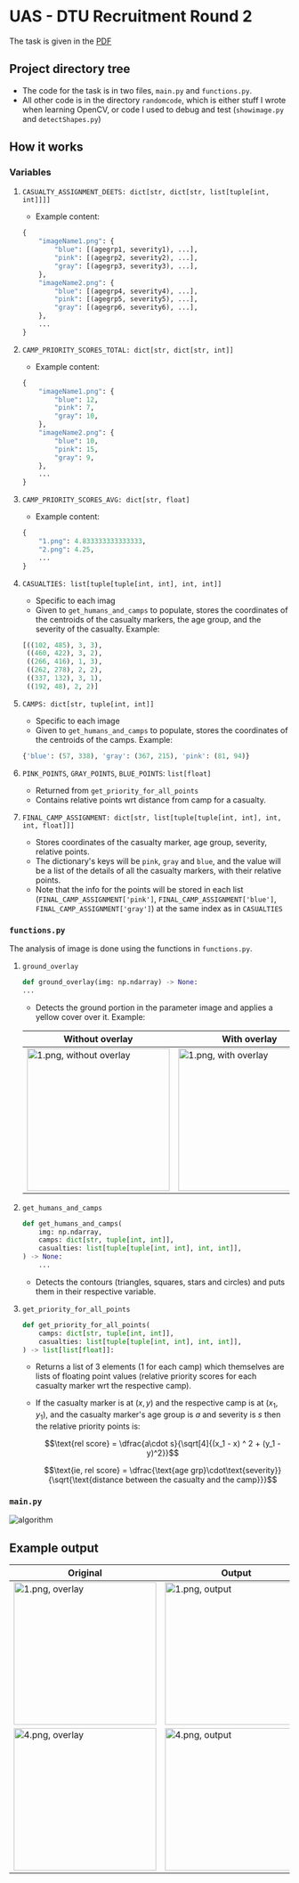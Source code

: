 # UAS - DTU Recruitment Round 2
The task is given in the [PDF](./R2_TASK_UAS_DTU.pdf)

## Project directory tree
- The code for the task is in two files, `main.py` and `functions.py`. 
- All other code is in the directory `randomcode`, which is either stuff I wrote when learning OpenCV, or code I used to debug and test (`showimage.py` and `detectShapes.py`)

## How it works
### Variables
1. `CASUALTY_ASSIGNMENT_DEETS: dict[str, dict[str, list[tuple[int, int]]]]`
    - Example content:
    ```python
    {
        "imageName1.png": {
            "blue": [(agegrp1, severity1), ...],
            "pink": [(agegrp2, severity2), ...],
            "gray": [(agegrp3, severity3), ...],
        }, 
        "imageName2.png": {
            "blue": [(agegrp4, severity4), ...],
            "pink": [(agegrp5, severity5), ...],
            "gray": [(agegrp6, severity6), ...],
        }, 
        ...
    }
    ```
2. `CAMP_PRIORITY_SCORES_TOTAL: dict[str, dict[str, int]]`
    - Example content:
    ```python
    {
        "imageName1.png": {
            "blue": 12,
            "pink": 7,
            "gray": 10,
        },
        "imageName2.png": {
            "blue": 10,
            "pink": 15,
            "gray": 9,
        },
        ...
    }
    ```
3. `CAMP_PRIORITY_SCORES_AVG: dict[str, float]`
    - Example content:
    ```python
    {
        "1.png": 4.833333333333333,
        "2.png": 4.25,
        ...
    }
    ```

4. `CASUALTIES: list[tuple[tuple[int, int], int, int]]`
    - Specific to each imag
    - Given to `get_humans_and_camps` to populate, stores the coordinates of the centroids of the casualty markers, the age group, and the severity of the casualty. Example:
    ```python
    [((102, 485), 3, 3),
     ((460, 422), 3, 2),
     ((266, 416), 1, 3),
     ((262, 278), 2, 2),
     ((337, 132), 3, 1),
     ((192, 48), 2, 2)]
    ```

5. `CAMPS: dict[str, tuple[int, int]]`
    - Specific to each image
    - Given to `get_humans_and_camps` to populate, stores the coordinates of the centroids of the camps. Example:
    ```python
    {'blue': (57, 338), 'gray': (367, 215), 'pink': (81, 94)}
    ```

6. `PINK_POINTS`, `GRAY_POINTS`, `BLUE_POINTS`: `list[float]`
    - Returned from `get_priority_for_all_points`
    - Contains relative points wrt distance from camp for a casualty.

7. `FINAL_CAMP_ASSIGNMENT: dict[str, list[tuple[tuple[int, int], int, int, float]]]`
    - Stores coordinates of the casualty marker, age group, severity, relative points.
    - The dictionary's keys will be `pink`, `gray` and `blue`, and the value will be a list of the details of all the casualty markers, with their relative points.
    - Note that the info for the points will be stored in each list (`FINAL_CAMP_ASSIGNMENT['pink']`, `FINAL_CAMP_ASSIGNMENT['blue']`, `FINAL_CAMP_ASSIGNMENT['gray']`) at the same index as in `CASUALTIES`

### `functions.py`
The analysis of image is done using the functions in `functions.py`.
1. `ground_overlay`
    ```python
    def ground_overlay(img: np.ndarray) -> None:
    ...
    ```
    - Detects the ground portion in the parameter image and applies a yellow cover over it. Example:

    | Without overlay | With overlay |
    ----------------- | --------------
    | <img src="./assets/README/1.png" width="256" alt="1.png, without overlay"/> | <img src="./assets/README/1-overlay.png" width="256" alt="1.png, with overlay">

2. `get_humans_and_camps`
    ```python
    def get_humans_and_camps(
        img: np.ndarray,
        camps: dict[str, tuple[int, int]],
        casualties: list[tuple[tuple[int, int], int, int]],
    ) -> None:
        ...
    ```
    - Detects the contours (triangles, squares, stars and circles) and puts them in their respective variable.

3. `get_priority_for_all_points`
    ```python
    def get_priority_for_all_points(
        camps: dict[str, tuple[int, int]],
        casualties: list[tuple[tuple[int, int], int, int]],
    ) -> list[list[float]]:
    ```
    - Returns a list of 3 elements (1 for each camp) which themselves are lists of floating point values (relative priority scores for each casualty marker wrt the respective camp).
    - If the casualty marker is at $(x, y)$ and the respective camp is at $(x_1, y_1)$, and the casualty marker's age group is $a$ and severity is $s$ then the relative priority points is:

        $$\text{rel score} = \dfrac{a\cdot s}{\sqrt[4]{(x_1 - x) ^ 2 + (y_1 - y)^2}}$$

        $$\text{ie, rel score} = \dfrac{\text{age grp}\cdot\text{severity}}{\sqrt{\text{distance between the casualty and the camp}}}$$

### `main.py`
<img src="assets/README/algo_main_py.svg" alt="algorithm"/>

## Example output
| Original        | Output        |
----------------- | --------------
| <img src="./assets/README/1.png" width="256" alt="1.png, overlay"/> | <img src="./assets/README/1-output.png" width="256" alt="1.png, output"/>
| <img src="./assets/README/4.png" width="256" alt="4.png, overlay"/> | <img src="./assets/README/4-output.png" width="256" alt="4.png, output"/>